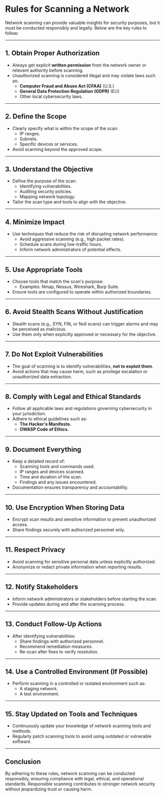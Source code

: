 # Rules for Scanning a Network

Network scanning can provide valuable insights for security purposes, but it must be conducted responsibly and legally. Below are the key rules to follow:

---

## 1. **Obtain Proper Authorization**
- Always get explicit **written permission** from the network owner or relevant authority before scanning.
- Unauthorized scanning is considered illegal and may violate laws such as:
  - **Computer Fraud and Abuse Act (CFAA)** (U.S.)
  - **General Data Protection Regulation (GDPR)** (EU)
  - Other local cybersecurity laws.

---

## 2. **Define the Scope**
- Clearly specify what is within the scope of the scan:
  - IP ranges.
  - Subnets.
  - Specific devices or services.
- Avoid scanning beyond the approved scope.

---

## 3. **Understand the Objective**
- Define the purpose of the scan:
  - Identifying vulnerabilities.
  - Auditing security policies.
  - Mapping network topology.
- Tailor the scan type and tools to align with the objective.

---

## 4. **Minimize Impact**
- Use techniques that reduce the risk of disrupting network performance:
  - Avoid aggressive scanning (e.g., high packet rates).
  - Schedule scans during low-traffic hours.
  - Inform network administrators of potential effects.

---

## 5. **Use Appropriate Tools**
- Choose tools that match the scan's purpose:
  - Examples: Nmap, Nessus, Wireshark, Burp Suite.
- Ensure tools are configured to operate within authorized boundaries.

---

## 6. **Avoid Stealth Scans Without Justification**
- Stealth scans (e.g., SYN, FIN, or Null scans) can trigger alarms and may be perceived as malicious.
- Use them only when explicitly approved or necessary for the objective.

---

## 7. **Do Not Exploit Vulnerabilities**
- The goal of scanning is to identify vulnerabilities, **not to exploit them**.
- Avoid actions that may cause harm, such as privilege escalation or unauthorized data extraction.

---

## 8. **Comply with Legal and Ethical Standards**
- Follow all applicable laws and regulations governing cybersecurity in your jurisdiction.
- Adhere to ethical guidelines such as:
  - **The Hacker's Manifesto.**
  - **OWASP Code of Ethics.**

---

## 9. **Document Everything**
- Keep a detailed record of:
  - Scanning tools and commands used.
  - IP ranges and devices scanned.
  - Time and duration of the scan.
  - Findings and any issues encountered.
- Documentation ensures transparency and accountability.

---

## 10. **Use Encryption When Storing Data**
- Encrypt scan results and sensitive information to prevent unauthorized access.
- Share findings securely with authorized personnel only.

---

## 11. **Respect Privacy**
- Avoid scanning for sensitive personal data unless explicitly authorized.
- Anonymize or redact private information when reporting results.

---

## 12. **Notify Stakeholders**
- Inform network administrators or stakeholders before starting the scan.
- Provide updates during and after the scanning process.

---

## 13. **Conduct Follow-Up Actions**
- After identifying vulnerabilities:
  - Share findings with authorized personnel.
  - Recommend remediation measures.
  - Re-scan after fixes to verify resolution.

---

## 14. **Use a Controlled Environment (If Possible)**
- Perform scanning in a controlled or isolated environment such as:
  - A staging network.
  - A test environment.

---

## 15. **Stay Updated on Tools and Techniques**
- Continuously update your knowledge of network scanning tools and methods.
- Regularly patch scanning tools to avoid using outdated or vulnerable software.

---

## Conclusion
By adhering to these rules, network scanning can be conducted responsibly, ensuring compliance with legal, ethical, and operational standards. Responsible scanning contributes to stronger network security without jeopardizing trust or causing harm.
